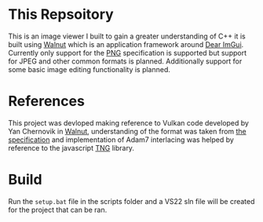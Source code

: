 # This Repsoitory
This is an image viewer I built to gain a greater understanding of C++ it is built using [Walnut](https://github.com/StudioCherno/Walnut) which is an application framework around [Dear ImGui](https://github.com/ocornut/imgui). Currently only support for the [PNG](https://www.w3.org/TR/png-3/#) specification is supported but support for JPEG and other common formats is planned. Additionally support for some basic image editing functionality is planned.

# References
This project was devloped making reference to Vulkan code developed by Yan Chernovik in [Walnut](https://github.com/StudioCherno/Walnut), understanding of the format was taken from [the specification](https://www.w3.org/TR/png-3/#) and implementation of Adam7 interlacing was helped by reference to the javascript [TNG](https://github.com/chjj/tng/tree/master) library.

# Build
Run the `setup.bat` file in the scripts folder and a VS22 sln file will be created for the project that can be ran.
